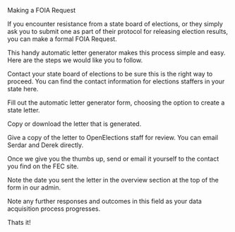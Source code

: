 Making a FOIA Request

If you encounter resistance from a state board of elections, or they simply ask you to submit one as part of their protocol for releasing election results, you can make a formal FOIA Request.

This handy automatic letter generator makes this process simple and easy. Here are the steps we would like you to follow.

Contact your state board of elections to be sure this is the right way to proceed. You can find the contact information for elections staffers in your state here.

Fill out the automatic letter generator form, choosing the option to create a state letter.

Copy or download the letter that is generated.

Give a copy of the letter to OpenElections staff for review. You can email Serdar and Derek directly.

Once we give you the thumbs up, send or email it yourself to the contact you find on the FEC site.

Note the date you sent the letter in the overview section at the top of the form in our admin. 

Note any further responses and outcomes in this field as your data acquisition process progresses.

Thats it!
